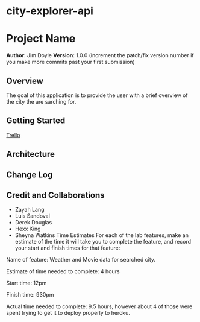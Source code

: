 # city-explorer-api

# Project Name

**Author**: Jim Doyle
**Version**: 1.0.0 (increment the patch/fix version number if you make more commits past your first submission)

## Overview
The goal of this application is to provide the user with a brief overview of the city the are sarching for.


## Getting Started
[Trello]()

## Architecture
<!-- Provide a detailed description of the application design. What technologies (languages, libraries, etc) you're using, and any other relevant design information. -->

## Change Log
<!-- Use this area to document the iterative changes made to your application as each feature is successfully implemented. Use time stamps. Here's an example:

01-01-2001 4:59pm - Application now has a fully-functional express server, with a GET route for the location resource. -->

## Credit and Collaborations
- Zayah Lang
- Luis Sandoval
- Derek Douglas
- Hexx King
- Sheyna Watkins
Time Estimates
For each of the lab features, make an estimate of the time it will take you to complete the feature, and record your start and finish times for that feature:

Name of feature: Weather and Movie data for searched city. 

Estimate of time needed to complete: 4 hours

Start time: 12pm

Finish time: 930pm

Actual time needed to complete: 9.5 hours, however about 4 of those were spent trying to get it to deploy properly to heroku. 